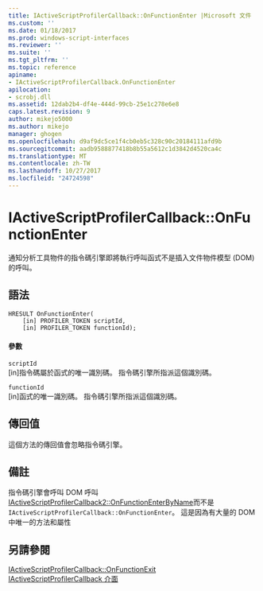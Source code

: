 ```yaml
---
title: IActiveScriptProfilerCallback::OnFunctionEnter |Microsoft 文件
ms.custom: ''
ms.date: 01/18/2017
ms.prod: windows-script-interfaces
ms.reviewer: ''
ms.suite: ''
ms.tgt_pltfrm: ''
ms.topic: reference
apiname:
- IActiveScriptProfilerCallback.OnFunctionEnter
apilocation:
- scrobj.dll
ms.assetid: 12dab2b4-df4e-444d-99cb-25e1c278e6e8
caps.latest.revision: 9
author: mikejo5000
ms.author: mikejo
manager: ghogen
ms.openlocfilehash: d9af9dc5ce1f4cb0eb5c328c90c20184111afd9b
ms.sourcegitcommit: aadb9588877418b8b55a5612c1d3842d4520ca4c
ms.translationtype: MT
ms.contentlocale: zh-TW
ms.lasthandoff: 10/27/2017
ms.locfileid: "24724598"
---
```

# <a name="iactivescriptprofilercallbackonfunctionenter"></a>IActiveScriptProfilerCallback::OnFunctionEnter
通知分析工具物件的指令碼引擎即將執行呼叫函式不是插入文件物件模型 (DOM) 的呼叫。  
  
## <a name="syntax"></a>語法  
  
```  
HRESULT OnFunctionEnter(  
    [in] PROFILER_TOKEN scriptId,   
    [in] PROFILER_TOKEN functionId);  
```  
  
#### <a name="parameters"></a>參數  
 `scriptId`  
 [in]指令碼屬於函式的唯一識別碼。 指令碼引擎所指派這個識別碼。  
  
 `functionId`  
 [in]函式的唯一識別碼。 指令碼引擎所指派這個識別碼。  
  
## <a name="return-value"></a>傳回值  
 這個方法的傳回值會忽略指令碼引擎。  
  
## <a name="remarks"></a>備註  
 指令碼引擎會呼叫 DOM 呼叫[IActiveScriptProfilerCallback2::OnFunctionEnterByName](../../winscript/reference/iactivescriptprofilercallback2-onfunctionenterbyname.md)而不是`IActiveScriptProfilerCallback::OnFunctionEnter`。 這是因為有大量的 DOM 中唯一的方法和屬性  
  
## <a name="see-also"></a>另請參閱  
 [IActiveScriptProfilerCallback::OnFunctionExit](../../winscript/reference/iactivescriptprofilercallback-onfunctionexit.md)   
 [IActiveScriptProfilerCallback 介面](../../winscript/reference/iactivescriptprofilercallback-interface.md)